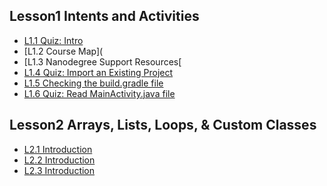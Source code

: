 
## Lesson1 Intents and Activities
- [L1.1 Quiz: Intro](L1.1_Quiz-Intro.md)
- [L1.2 Course Map](
- [L1.3 Nanodegree Support Resources[
- [L1.4 Quiz: Import an Existing Project](L1.4_Quiz-Import-an-Existing-Project.md)
- [L1.5 Checking the build.gradle file](L1.5_Checking-the-build.gradle-file.md)
- [L1.6 Quiz: Read MainActivity.java file](L1.6_Quiz-Read-MainActivity.java-file.md)

## Lesson2 Arrays, Lists, Loops, & Custom Classes
- [L2.1 Introduction](L2.1_Introduction.md)
- [L2.2 Introduction](L2.1_Introduction.md)
- [L2.3 Introduction](L2.1_Introduction.md)
